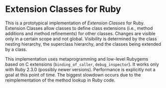 # Extension Classes for Ruby
This is a prototypical implementation of *Extension Classes* for Ruby. Extension Classes allow classes to define class extensions (i.e., method additions and method refinements) for other classes. Changes are visible only in a certain scope and not global. Visibility is determined by the class nesting hierarchy, the superclass hierarchy, and the classes being extended by a class.

This implementation uses metaprogramming and low-level Rubygems based on C extensions (`binding_of_caller`, `debug_inspector`). It works only with Ruby 2.3.0 (possibly newer versions). Performance is explicitly not a goal at this point of time. The biggest slowdown occurs due to the reimplementation of the method lookup in Ruby code.
